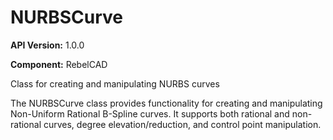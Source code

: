 # NURBSCurve

**API Version:** 1.0.0

**Component:** RebelCAD

Class for creating and manipulating NURBS curves

The NURBSCurve class provides functionality for creating and
manipulating Non-Uniform Rational B-Spline curves. It supports
both rational and non-rational curves, degree elevation/reduction,
and control point manipulation.

